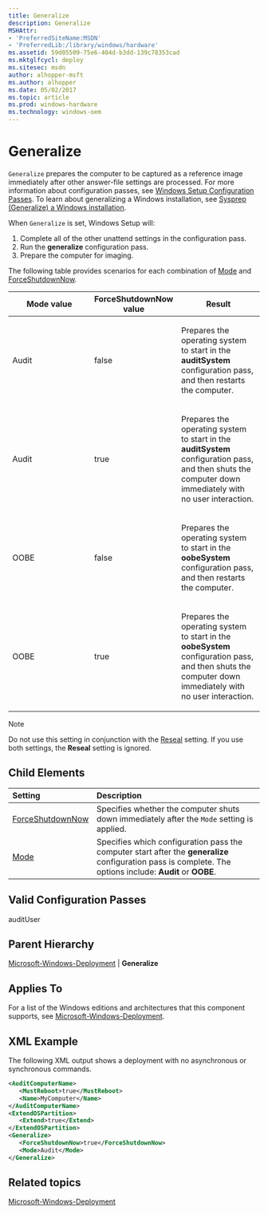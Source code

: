 ```yaml
---
title: Generalize
description: Generalize
MSHAttr:
- 'PreferredSiteName:MSDN'
- 'PreferredLib:/library/windows/hardware'
ms.assetid: 59d05509-75e6-404d-b3dd-139c78353cad
ms.mktglfcycl: deploy
ms.sitesec: msdn
author: alhopper-msft
ms.author: alhopper
ms.date: 05/02/2017
ms.topic: article
ms.prod: windows-hardware
ms.technology: windows-oem
---
```

# Generalize

`Generalize` prepares the computer to be captured as a reference image immediately after other answer-file settings are processed. For more information about configuration passes, see [Windows Setup Configuration Passes](https://docs.microsoft.com/en-us/windows-hardware/manufacture/desktop/how-configuration-passes-work). To learn about generalizing a Windows installation, see [Sysprep (Generalize) a Windows installation](https://docs.microsoft.com/en-us/windows-hardware/manufacture/desktop/sysprep--generalize--a-windows-installation).

When `Generalize` is set, Windows Setup will:

1. Complete all of the other unattend settings in the configuration pass.
1. Run the **generalize** configuration pass.
1. Prepare the computer for imaging.

The following table provides scenarios for each combination of [Mode](microsoft-windows-deployment-generalize-mode.md) and [ForceShutdownNow](microsoft-windows-deployment-generalize-forceshutdownnow.md).

<table>
<colgroup>
<col width="33%" />
<col width="33%" />
<col width="33%" />
</colgroup>
<thead>
<tr class="header">
<th>Mode value</th>
<th>ForceShutdownNow value</th>
<th>Result</th>
</tr>
</thead>
<tbody>
<tr class="odd">
<td><p>Audit</p></td>
<td><p>false</p></td>
<td><p>Prepares the operating system to start in the <strong>auditSystem</strong> configuration pass, and then restarts the computer.</p></td>
</tr>
<tr class="even">
<td><p>Audit</p></td>
<td><p>true</p></td>
<td><p>Prepares the operating system to start in the <strong>auditSystem</strong> configuration pass, and then shuts the computer down immediately with no user interaction.</p></td>
</tr>
<tr class="odd">
<td><p>OOBE</p></td>
<td><p>false</p></td>
<td><p>Prepares the operating system to start in the <strong>oobeSystem</strong> configuration pass, and then restarts the computer.</p></td>
</tr>
<tr class="even">
<td><p>OOBE</p></td>
<td><p>true</p></td>
<td><p>Prepares the operating system to start in the <strong>oobeSystem</strong> configuration pass, and then shuts the computer down immediately with no user interaction.</p></td>
</tr>
</tbody>
</table>

> [!Note]
> Do not use this setting in conjunction with the [Reseal](microsoft-windows-deployment-reseal.md) setting. If you use both settings, the **Reseal** setting is ignored.

## Child Elements

| Setting                 | Description                                                                           |
|:------------------------|:--------------------------------------------------------------------------------------|
| [ForceShutdownNow](microsoft-windows-deployment-generalize-forceshutdownnow.md) | Specifies whether the computer shuts down immediately after the <code>Mode</code> setting is applied. |
| [Mode](microsoft-windows-deployment-generalize-mode.md) | Specifies which configuration pass the computer start after the <strong>generalize</strong> configuration pass is complete. The options include: <strong>Audit</strong> or <strong>OOBE</strong>. |

## Valid Configuration Passes

auditUser

## Parent Hierarchy

[Microsoft-Windows-Deployment](microsoft-windows-deployment.md) | **Generalize**

## Applies To

For a list of the Windows editions and architectures that this component supports, see [Microsoft-Windows-Deployment](microsoft-windows-deployment.md).

## XML Example

The following XML output shows a deployment with no asynchronous or synchronous commands.

```XML
<AuditComputerName>
   <MustReboot>true</MustReboot>
   <Name>MyComputer</Name>
</AuditComputerName>
<ExtendOSPartition>
   <Extend>true</Extend>
</ExtendOSPartition>
<Generalize>
   <ForceShutdownNow>true</ForceShutdownNow>
   <Mode>Audit</Mode>
</Generalize>
```

## Related topics

[Microsoft-Windows-Deployment](microsoft-windows-deployment.md)
